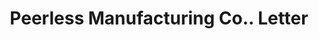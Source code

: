 ---
doi: 10.7916/D83V0V72
date_other: '1890'
date_other_textual: 1890-1899
form: correspondence
genre:
- Letters (correspondence)
name:
- Peerless Manufacturing Co.
object_in_context_url: https://biggert.cul.columbia.edu/items/view/ave_biggert_00788
subject_hierarchical_geographic:
- Newport, New Hampshire, United States
subject_name:
- Peerless Manufacturing Co.
title: Peerless Manufacturing Co.. Letter
sort_title: Peerless Manufacturing Co.. Letter
call_number: ave_biggert_00788
coordinates:
- 43.36527777777778,-72.17333333333333
pid: ave_biggert_00788
identifiers: ave_biggert_00788
thumbnail: https://derivativo-1.library.columbia.edu/iiif/2/ldpd:345454/full/!256,256/0/native.jpg
permalink: /biggert/ave_biggert_00788/
layout: iiif-image-page
---